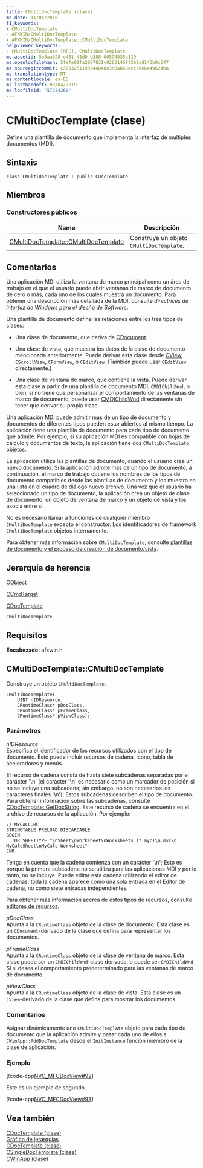 ```yaml
---
title: CMultiDocTemplate (clase)
ms.date: 11/04/2016
f1_keywords:
- CMultiDocTemplate
- AFXWIN/CMultiDocTemplate
- AFXWIN/CMultiDocTemplate::CMultiDocTemplate
helpviewer_keywords:
- CMultiDocTemplate [MFC], CMultiDocTemplate
ms.assetid: 5b8aa328-e461-41d0-b388-00594535e119
ms.openlocfilehash: 5fefe91fa2067831c0263146ff3b2cd143b9c647
ms.sourcegitcommit: c3093251193944840e3d0a068ecc30e6449624ba
ms.translationtype: MT
ms.contentlocale: es-ES
ms.lasthandoff: 03/04/2019
ms.locfileid: "57284260"
---
```

# <a name="cmultidoctemplate-class"></a>CMultiDocTemplate (clase)

Define una plantilla de documento que implementa la interfaz de múltiples documentos (MDI).

## <a name="syntax"></a>Sintaxis

```
class CMultiDocTemplate : public CDocTemplate
```

## <a name="members"></a>Miembros

### <a name="public-constructors"></a>Constructores públicos

|Name|Descripción|
|----------|-----------------|
|[CMultiDocTemplate::CMultiDocTemplate](#cmultidoctemplate)|Construye un objeto `CMultiDocTemplate`.|

## <a name="remarks"></a>Comentarios

Una aplicación MDI utiliza la ventana de marco principal como un área de trabajo en el que el usuario puede abrir ventanas de marco de documento de cero o más, cada uno de los cuales muestra un documento. Para obtener una descripción más detallada de la MDI, consulte *directrices de interfaz de Windows para el diseño de Software*.

Una plantilla de documento define las relaciones entre los tres tipos de clases:

- Una clase de documento, que deriva de [CDocument](../../mfc/reference/cdocument-class.md).

- Una clase de vista, que muestra los datos de la clase de documento mencionada anteriormente. Puede derivar esta clase desde [CView](../../mfc/reference/cview-class.md), `CScrollView`, `CFormView`, o `CEditView`. (También puede usar `CEditView` directamente.)

- Una clase de ventana de marco, que contiene la vista. Puede derivar esta clase a partir de una plantilla de documento MDI, `CMDIChildWnd`, o bien, si no tiene que personalizar el comportamiento de las ventanas de marco de documento, puede usar [CMDIChildWnd](../../mfc/reference/cmdichildwnd-class.md) directamente sin tener que derivar su propia clase.

Una aplicación MDI puede admitir más de un tipo de documento y documentos de diferentes tipos pueden estar abiertos al mismo tiempo. La aplicación tiene una plantilla de documento para cada tipo de documento que admite. Por ejemplo, si su aplicación MDI es compatible con hojas de cálculo y documentos de texto, la aplicación tiene dos `CMultiDocTemplate` objetos.

La aplicación utiliza las plantillas de documento, cuando el usuario crea un nuevo documento. Si la aplicación admite más de un tipo de documento, a continuación, el marco de trabajo obtiene los nombres de los tipos de documento compatibles desde las plantillas de documento y los muestra en una lista en el cuadro de diálogo nuevo archivo. Una vez que el usuario ha seleccionado un tipo de documento, la aplicación crea un objeto de clase de documento, un objeto de ventana de marco y un objeto de vista y los asocia entre sí.

No es necesario llamar a funciones de cualquier miembro `CMultiDocTemplate` excepto el constructor. Los identificadores de framework `CMultiDocTemplate` objetos internamente.

Para obtener más información sobre `CMultiDocTemplate`, consulte [plantillas de documento y el proceso de creación de documento/vista](../../mfc/document-templates-and-the-document-view-creation-process.md).

## <a name="inheritance-hierarchy"></a>Jerarquía de herencia

[CObject](../../mfc/reference/cobject-class.md)

[CCmdTarget](../../mfc/reference/ccmdtarget-class.md)

[CDocTemplate](../../mfc/reference/cdoctemplate-class.md)

`CMultiDocTemplate`

## <a name="requirements"></a>Requisitos

**Encabezado:** afxwin.h

##  <a name="cmultidoctemplate"></a>  CMultiDocTemplate::CMultiDocTemplate

Construye un objeto `CMultiDocTemplate`.

```
CMultiDocTemplate(
    UINT nIDResource,
    CRuntimeClass* pDocClass,
    CRuntimeClass* pFrameClass,
    CRuntimeClass* pViewClass);
```

### <a name="parameters"></a>Parámetros

*nIDResource*<br/>
Especifica el identificador de los recursos utilizados con el tipo de documento. Esto puede incluir recursos de cadena, icono, tabla de aceleradores y menús.

El recurso de cadena consta de hasta siete subcadenas separadas por el carácter '\n' (el carácter '\n' es necesario como un marcador de posición si no se incluye una subcadena; sin embargo, no son necesarios los caracteres finales '\n'); Estos subcadenas describen el tipo de documento. Para obtener información sobre las subcadenas, consulte [CDocTemplate::GetDocString](../../mfc/reference/cdoctemplate-class.md#getdocstring). Este recurso de cadena se encuentra en el archivo de recursos de la aplicación. Por ejemplo:

```RC
// MYCALC.RC
STRINGTABLE PRELOAD DISCARDABLE
BEGIN
  IDR_SHEETTYPE "\nSheet\nWorksheet\nWorksheets (*.myc)\n.myc\n MyCalcSheet\nMyCalc Worksheet"
END
```

Tenga en cuenta que la cadena comienza con un carácter '\n'; Esto es porque la primera subcadena no se utiliza para las aplicaciones MDI y por lo tanto, no se incluye. Puede editar esta cadena utilizando el editor de cadenas; toda la cadena aparece como una sola entrada en el Editor de cadena, no como siete entradas independientes.

Para obtener más información acerca de estos tipos de recursos, consulte [editores de recursos](../../windows/resource-editors.md).

*pDocClass*<br/>
Apunta a la `CRuntimeClass` objeto de la clase de documento. Esta clase es un `CDocument`-derivado de la clase que defina para representar los documentos.

*pFrameClass*<br/>
Apunta a la `CRuntimeClass` objeto de la clase de ventana de marco. Esta clase puede ser un `CMDIChildWnd`-clase derivada, o puede ser `CMDIChildWnd` Sí si desea el comportamiento predeterminado para las ventanas de marco de documento.

*pViewClass*<br/>
Apunta a la `CRuntimeClass` objeto de la clase de vista. Esta clase es un `CView`-derivado de la clase que defina para mostrar los documentos.

### <a name="remarks"></a>Comentarios

Asignar dinámicamente uno `CMultiDocTemplate` objeto para cada tipo de documento que la aplicación admite y pasar cada uno de ellos a `CWinApp::AddDocTemplate` desde el `InitInstance` función miembro de la clase de aplicación.

### <a name="example"></a>Ejemplo

[!code-cpp[NVC_MFCDocView#92](../../mfc/codesnippet/cpp/cmultidoctemplate-class_1.cpp)]

Este es un ejemplo de segundo.

[!code-cpp[NVC_MFCDocView#93](../../mfc/codesnippet/cpp/cmultidoctemplate-class_2.cpp)]

## <a name="see-also"></a>Vea también

[CDocTemplate (clase)](../../mfc/reference/cdoctemplate-class.md)<br/>
[Gráfico de jerarquías](../../mfc/hierarchy-chart.md)<br/>
[CDocTemplate (clase)](../../mfc/reference/cdoctemplate-class.md)<br/>
[CSingleDocTemplate (clase)](../../mfc/reference/csingledoctemplate-class.md)<br/>
[CWinApp (clase)](../../mfc/reference/cwinapp-class.md)
